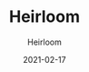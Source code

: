 ---
designer: "Endless Knot"
description: "Color%20Name%3A%20Raku%0AMaterial%3A%20Wool/Silk%0APile%3A%20Cut%20%26%20LoopStyle%3A%20New%20Arrivals%2C%20Transitional"
image_primary: "img/Heirloom-Raku-600x736.jpg"
manufacturer: "Endless Knot"
href: "https://endlessknotrugs.com/product/heirloom-raku/"
subtitle: "Heirloom"
tags: 
  - "raku"
  - "wool/silk"
  - "cut & loop"
  - "new arrivals, transitional"
  - "Endless Knot"
  - "Hand-Knotted Rugs"
title: "Heirloom"
category: "hand-knotted-rugs"
slug: "/manufacturers/endless-knot/hand-knotted-rugs/endless-knot-heirloom"
date: "2021-02-17"
---